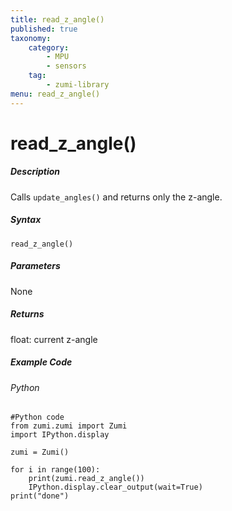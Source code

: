 ```yaml
---
title: read_z_angle()
published: true
taxonomy:
    category:
        - MPU
        - sensors
    tag:
        - zumi-library
menu: read_z_angle()
---
```


# read_z_angle()

##### Description
Calls ```update_angles()``` and returns only the z-angle.

##### Syntax
```read_z_angle()```<br />

##### Parameters
None

##### Returns
float: current z-angle

##### Example Code
###### Python
```
#Python code
from zumi.zumi import Zumi
import IPython.display

zumi = Zumi()

for i in range(100):
    print(zumi.read_z_angle())
    IPython.display.clear_output(wait=True) 
print("done")

```